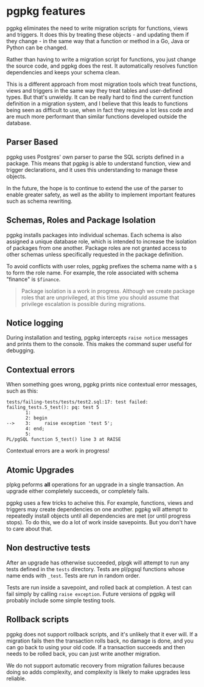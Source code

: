 # pgpkg features

pgpkg eliminates the need to write migration scripts for functions, views  and triggers.
It does this by treating these objects  - and updating them if they change - in the same way that a
function or method in a Go, Java or Python can be changed.

Rather than having to write a migration script for functions, you just change the source code, and
pgpkg does the rest. It automatically resolves function dependencies and keeps your schema clean.

This is a different approach from most migration tools which treat functions, views and
triggers in the same way they treat tables and user-defined types. But that's unwieldy.
It can be really hard to find the current function definition in a migration system,
and I believe that this leads to functions being seen as difficult to use, when in fact
they require a lot less code and are much more performant than similar functions developed
outside the database.

## Parser Based

pgpkg uses Postgres' own parser to parse the SQL scripts defined in a package. This means
that pgpkg is able to understand function, view and trigger declarations, and it uses this
understanding to manage these objects.

In the future, the hope is to continue to extend the use of the parser to enable greater safety,
as well as the ability to implement important features such as schema rewriting.

## Schemas, Roles and Package Isolation

pgpkg installs packages into individual schemas. Each schema is also assigned a unique database role,
which is intended to increase the isolation of packages from one another. Package roles are not
granted access to other schemas unless specifically requested in the package definition.

To avoid conflicts with user roles, pgpkg prefixes the schema name with a `$` to form the role name.
For example, the role associated with schema "finance" is `$finance`.

> Package isolation is a work in progress. Although we create package roles that are unprivileged,
> at this time you should assume that privilege escalation is possible during migrations.

## Notice logging

During installation and testing, pgpkg intercepts `raise notice` messages and prints them to the
console. This makes the command super useful for debugging.

## Contextual errors

When something goes wrong, pgpkg prints nice contextual error messages, such as this:

    tests/failing-tests/tests/test2.sql:17: test failed: failing_tests.5_test(): pq: test 5
           1:
           2: begin
    -->    3:     raise exception 'test 5';
           4: end;
           5:
    PL/pgSQL function 5_test() line 3 at RAISE

Contextual errors are a work in progress!

## Atomic Upgrades

plpkg peforms **all** operations for an upgrade in a single transaction. An upgrade either completely
succeeds, or completely fails.

pgpkg uses a few tricks to acheive this. For example, functions, views and triggers may create dependencies on one
another. pgpkg will attempt to repeatedly install objects until all dependencies are met (or until progress stops).
To do this, we do a lot of work inside savepoints. But you don't have to care about that.

## Non destructive tests

After an upgrade has otherwise succeeded, plpgk will attempt to run any tests defined in the `tests`
directory. Tests are pl/pgsql functions whose name ends with `_test`. Tests are run in random order.

Tests are run inside a savepoint, and rolled back at completion. A test can fail simply by calling
`raise exception`. Future versions of pgpkg will probably include some simple testing tools.

## Rollback scripts

pgpkg does not support rollback scripts, and it's unlikely that it ever will. If a migration fails then
the transaction rolls back, no damage is done, and you can go back to using your old code. If a transaction
succeeds and then needs to be rolled back, you can just write another migration.

We do not support automatic recovery from migration failures because doing so adds complexity, and complexity
is likely to make upgrades less reliable.
